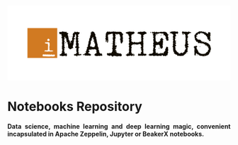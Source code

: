 <p align="center"><img src="./igor-matheus.png"></img></p>

# Notebooks Repository
<p align="justify"><strong>Data science, machine learning and deep learning magic, convenient incapsulated in Apache Zeppelin, Jupyter or BeakerX notebooks.</strong></p>
